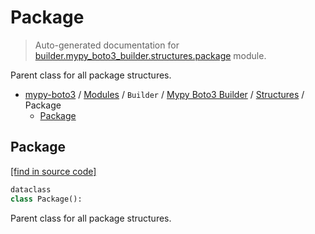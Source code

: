 # Package

> Auto-generated documentation for [builder.mypy_boto3_builder.structures.package](https://github.com/vemel/mypy_boto3/blob/master/builder/mypy_boto3_builder/structures/package.py) module.

Parent class for all package structures.

- [mypy-boto3](../../../README.md#mypy_boto3) / [Modules](../../../MODULES.md#mypy-boto3-modules) / `Builder` / [Mypy Boto3 Builder](../index.md#mypy-boto3-builder) / [Structures](index.md#structures) / Package
    - [Package](#package)

## Package

[[find in source code]](https://github.com/vemel/mypy_boto3/blob/master/builder/mypy_boto3_builder/structures/package.py#L8)

```python
dataclass
class Package():
```

Parent class for all package structures.
